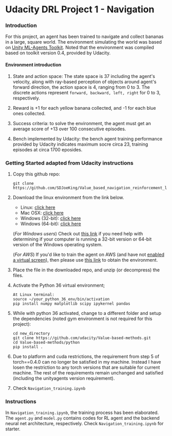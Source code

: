 # Udacity DRL Project 1 - Navigation

### Introduction

For this project, an agent has been trained to navigate and collect bananas in a large, square world. The environment simulating the world was based on [Unity ML-Agents Toolkit](https://github.com/Unity-Technologies/ml-agents). Noted that the environment was compiled based on toolkit version 0.4, provided by Udacity.

#### Environment introduction
1. State and action space: The state space is 37 including the agent's velocity, along with ray-based perception of objects around agent's forward direction, the action space is 4, ranging from 0 to 3. The discrete actions represent `forward, backward, left, right` for 0 to 3, respectively.

2. Reward is +1 for each yellow banana collected, and -1 for each blue ones collected.
3. Success criteria: to solve the environment, the agent must get an average score of +13 over 100 consecutive episodes.
4. Bench implemented by Udacity: the bench agent training performance provided by Udacity indicates maximum socre circa 23, training episodes at circa 1700 eposides. 

### Getting Started adapted from Udacity instructions

1. Copy this github repo:   
    ```
    git clone https://github.com/SDJoeKing/Value_based_navigation_reinforcement_learning.git
    ```
3. Download the linux environment from the link below. 
    - Linux: [click here](https://s3-us-west-1.amazonaws.com/udacity-drlnd/P1/Banana/Banana_Linux.zip)
    - Mac OSX: [click here](https://s3-us-west-1.amazonaws.com/udacity-drlnd/P1/Banana/Banana.app.zip)
    - Windows (32-bit): [click here](https://s3-us-west-1.amazonaws.com/udacity-drlnd/P1/Banana/Banana_Windows_x86.zip)
    - Windows (64-bit): [click here](https://s3-us-west-1.amazonaws.com/udacity-drlnd/P1/Banana/Banana_Windows_x86_64.zip)
    
    (_For Windows users_) Check out [this link](https://support.microsoft.com/en-us/help/827218/how-to-determine-whether-a-computer-is-running-a-32-bit-version-or-64) if you need help with determining if your computer is running a 32-bit version or 64-bit version of the Windows operating system.

    (_For AWS_) If you'd like to train the agent on AWS (and have not [enabled a virtual screen](https://github.com/Unity-Technologies/ml-agents/blob/master/docs/Training-on-Amazon-Web-Service.md)), then please use [this link](https://s3-us-west-1.amazonaws.com/udacity-drlnd/P1/Banana/Banana_Linux_NoVis.zip) to obtain the environment.
    
2. Place the file in the downloaded repo, and unzip (or decompress) the files. 
3. Activate the Python 36 virtual environment;
    ```
    At Linux terminal:
    source ~/your_python_36_env/bin/activation
    pip install numpy matplotlib scipy ipykernel pandas
    ```
5. While with python 36 activated, change to a different folder and setup the dependencies (noted gym environment is not required for this project):
     ```
    cd new_directory
    git clone https://github.com/udacity/Value-based-methods.git
    cd Value-based-methods/python
    pip install .
    ```
5. Due to platform and cuda restrictions, the requirement from step 5 of torch==0.4.0 can no longer be satisfied in my machine. Instead I have losen the restriction to any torch versions that are suitable for current machine. The rest of the requirements remain unchanged and satisfied (including the unityagents version requirement). 
6. Check `Navigation_training.ipynb`

### Instructions
In `Navigation_training.ipynb`, the training process has been elaborated. The `agent.py` and `model.py` contains codes for RL agent and the backend neural net architecture, respectively. Check `Navigation_training.ipynb` for starter. 


